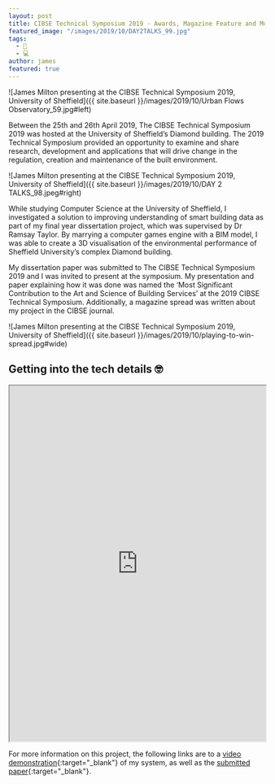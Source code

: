 ```yaml
---
layout: post
title: CIBSE Technical Symposium 2019 - Awards, Magazine Feature and More
featured_image: "/images/2019/10/DAY2TALKS_99.jpg"
tags:
  - 🎨
  - 💻
author: james
featured: true
---
```


![James Milton presenting at the CIBSE Technical Symposium 2019, University of Sheffield]({{ site.baseurl }}/images/2019/10/Urban Flows Observatory_59.jpg#left)

Between the 25th and 26th April 2019, The CIBSE Technical Symposium 2019 was hosted at the University of Sheffield’s Diamond building. The 2019 Technical Symposium provided an opportunity to examine and share research, development and applications that will drive change in the regulation, creation and maintenance of the built environment.

![James Milton presenting at the CIBSE Technical Symposium 2019, University of Sheffield]({{ site.baseurl }}/images/2019/10/DAY 2 TALKS_98.jpeg#right)


While studying Computer Science at the University of Sheffield, I investigated a solution to improving understanding of smart building data as part of my final year dissertation project, which was supervised by Dr Ramsay Taylor. By marrying a computer games engine with a BIM model, I was able to create a 3D visualisation of the environmental performance of Sheffield University’s complex Diamond building.


My dissertation paper was submitted to The CIBSE Technical Symposium 2019 and I was invited to present at the symposium. My presentation and paper explaining how it was done was named the ‘Most Significant Contribution to the Art and Science of Building Services’ at the 2019 CIBSE Technical Symposium. Additionally, a magazine spread was written about my project in the CIBSE journal.

![James Milton presenting at the CIBSE Technical Symposium 2019, University of Sheffield]({{ site.baseurl }}/images/2019/10/playing-to-win-spread.jpg#wide)

## Getting into the tech details 🤓

<iframe src="https://drive.google.com/file/d/17Txf8loNDrvLOboYrNfnUHdQVQ5cPO9s/preview" width="100%" height="700"></iframe>

For more information on this project, the following links are to a [video demonstration](https://www.youtube.com/watch?v=xQKAFD06nfw&feature=youtu.be){:target="_blank"} of my system, as well as the [submitted paper](https://www.researchgate.net/publication/331651264_Visually_Displaying_Past_and_Present_Smart_Building_Data_Through_Virtual_Reality){:target="_blank"}.
